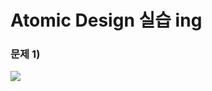 # Atomic Design 실습 ing

### 문제 1)

![](![img](https://github.com/arara90/images/raw/master/react/react%20001.png?raw=true))

